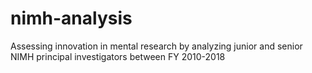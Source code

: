 # nimh-analysis
Assessing innovation in mental research by analyzing junior and senior NIMH principal investigators between FY 2010-2018
